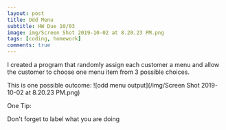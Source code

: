 ```yaml
---
layout: post
title: Odd Menu
subtitle: HW Due 10/03
image: img/Screen Shot 2019-10-02 at 8.20.23 PM.png
tags: [coding, homework]
comments: true
---
```


I created a program that randomly assign each customer a menu and allow the customer to choose one menu item from 3 possible choices.

This is one possible outcome:
![odd menu output](/img/Screen Shot 2019-10-02 at 8.20.23 PM.png)

One Tip:

Don't forget to label what you are doing
